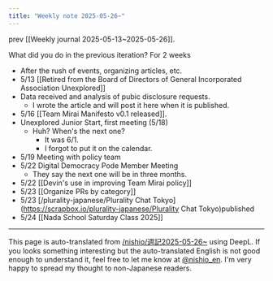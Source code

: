 ```yaml
---
title: "Weekly note 2025-05-26~"
---
```


prev [[Weekly journal 2025-05-13~2025-05-26]].

What did you do in the previous iteration?
For 2 weeks
- After the rush of events, organizing articles, etc.
- 5/13  [[Retired from the Board of Directors of General Incorporated Association Unexplored]]
- Data received and analysis of pubic disclosure requests.
    - I wrote the article and will post it here when it is published.
- 5/16 [[Team Mirai Manifesto v0.1 released]].
- Unexplored Junior Start, first meeting (5/18)
    - Huh? When's the next one?
        - It was 6/1.
        - I forgot to put it on the calendar.
- 5/19 Meeting with policy team
- 5/22 Digital Democracy Pode Member Meeting
    - They say the next one will be in three months.
- 5/22  [[Devin's use in improving Team Mirai policy]]
- 5/23  [[Organize PRs by category]]
- 5/23 [/plurality-japanese/Plurality Chat Tokyo](https://scrapbox.io/plurality-japanese/Plurality Chat Tokyo)published
- 5/24  [[Nada School Saturday Class 2025]]

---
This page is auto-translated from [/nishio/週記2025-05-26~](https://scrapbox.io/nishio/週記2025-05-26~) using DeepL. If you looks something interesting but the auto-translated English is not good enough to understand it, feel free to let me know at [@nishio_en](https://twitter.com/nishio_en). I'm very happy to spread my thought to non-Japanese readers.
